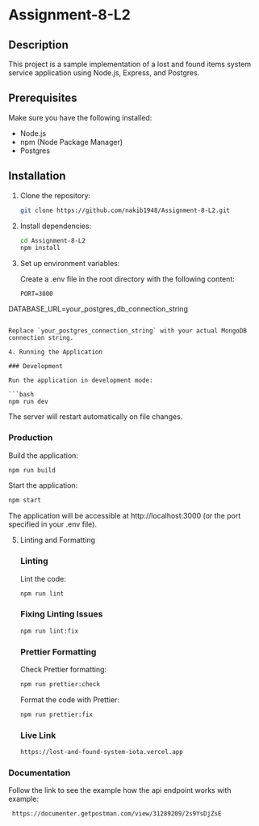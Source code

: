 
# Assignment-8-L2

## Description

This project is a sample implementation of a lost and found items system service application using Node.js, Express, and Postgres.

## Prerequisites

Make sure you have the following installed:

- Node.js
- npm (Node Package Manager)
- Postgres

## Installation

1. Clone the repository:

   ```bash
   git clone https://github.com/nakib1948/Assignment-8-L2.git
   ```

2. Install dependencies:

   ```bash
   cd Assignment-8-L2
   npm install
   ```

3. Set up environment variables:

   Create a .env file in the root directory with the following content:

   ```env
   PORT=3000
  DATABASE_URL=your_postgres_db_connection_string
   ```

   Replace `your_postgres_connection_string` with your actual MongoDB connection string.

4. Running the Application

   ### Development

   Run the application in development mode:

   ```bash
   npm run dev
   ```

   The server will restart automatically on file changes.

   ### Production

   Build the application:

   ```bash
   npm run build
   ```

   Start the application:

   ```bash
   npm start
   ```

   The application will be accessible at http://localhost:3000 (or the port specified in your .env file).

5. Linting and Formatting

   ### Linting

   Lint the code:

   ```bash
   npm run lint
   ```

   ### Fixing Linting Issues

   ```bash
   npm run lint:fix
   ```

   ### Prettier Formatting

   Check Prettier formatting:

   ```bash
   npm run prettier:check
   ```

   Format the code with Prettier:

   ```bash
   npm run prettier:fix
   ```
   ### Live Link
     ```bash
   https://lost-and-found-system-iota.vercel.app
   ```
### Documentation
 Follow the link to see the example how the api endpoint works with example:
  ```bash
   https://documenter.getpostman.com/view/31289209/2s9YsDjZsE
   ```
